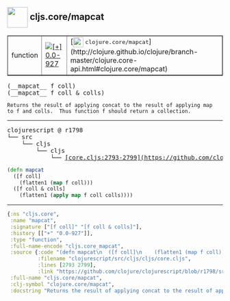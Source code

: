 ## <img width="48px" valign="middle" src="http://i.imgur.com/Hi20huC.png"> cljs.core/mapcat

 <table border="1">
<tr>
<td>function</td>
<td><a href="https://github.com/cljsinfo/api-refs/tree/0.0-927"><img valign="middle" alt="[+] 0.0-927" src="https://img.shields.io/badge/+-0.0--927-lightgrey.svg"></a> </td>
<td>
[<img height="24px" valign="middle" src="http://i.imgur.com/1GjPKvB.png"> <samp>clojure.core/mapcat</samp>](http://clojure.github.io/clojure/branch-master/clojure.core-api.html#clojure.core/mapcat)
</td>
</tr>
</table>

 <samp>
(__mapcat__ f coll)<br>
(__mapcat__ f coll & colls)<br>
</samp>

```
Returns the result of applying concat to the result of applying map
to f and colls.  Thus function f should return a collection.
```

---

 <pre>
clojurescript @ r1798
└── src
    └── cljs
        └── cljs
            └── <ins>[core.cljs:2793-2799](https://github.com/clojure/clojurescript/blob/r1798/src/cljs/cljs/core.cljs#L2793-L2799)</ins>
</pre>

```clj
(defn mapcat
  ([f coll]
    (flatten1 (map f coll)))
  ([f coll & colls]
    (flatten1 (apply map f coll colls))))
```


---

```clj
{:ns "cljs.core",
 :name "mapcat",
 :signature ["[f coll]" "[f coll & colls]"],
 :history [["+" "0.0-927"]],
 :type "function",
 :full-name-encode "cljs.core_mapcat",
 :source {:code "(defn mapcat\n  ([f coll]\n    (flatten1 (map f coll)))\n  ([f coll & colls]\n    (flatten1 (apply map f coll colls))))",
          :filename "clojurescript/src/cljs/cljs/core.cljs",
          :lines [2793 2799],
          :link "https://github.com/clojure/clojurescript/blob/r1798/src/cljs/cljs/core.cljs#L2793-L2799"},
 :full-name "cljs.core/mapcat",
 :clj-symbol "clojure.core/mapcat",
 :docstring "Returns the result of applying concat to the result of applying map\nto f and colls.  Thus function f should return a collection."}

```
